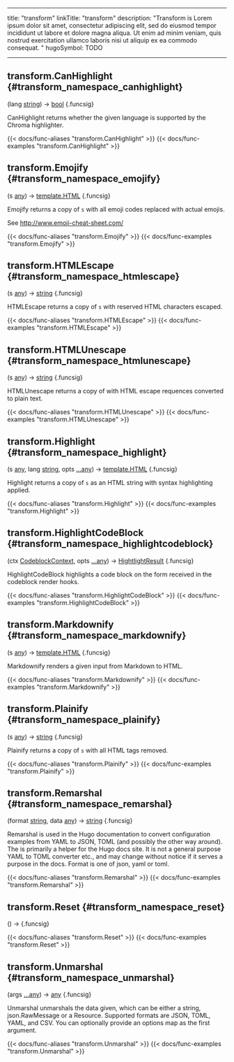 




---
title: "transform"
linkTitle: "transform"
description: "Transform is Lorem ipsum dolor sit amet, consectetur adipiscing elit, sed do eiusmod tempor incididunt ut labore et dolore magna aliqua. Ut enim ad minim veniam, quis nostrud exercitation ullamco laboris nisi ut aliquip ex ea commodo consequat. "
hugoSymbol: TODO




---















## transform.CanHighlight {#transform_namespace_canhighlight}

\(lang [string](/documentation/reference/gotypes/#string)\) → [bool](/documentation/reference/gotypes/#bool)
{.funcsig}


CanHighlight returns whether the given language is supported by the Chroma highlighter.

{{< docs/func-aliases "transform.CanHighlight" >}}
{{< docs/func-examples "transform.CanHighlight" >}}







## transform.Emojify {#transform_namespace_emojify}

\(s [any](/documentation/reference/gotypes/#any)\) → [template.HTML](/documentation/reference/gotypes/#templatehtml)
{.funcsig}


Emojify returns a copy of `s` with all emoji codes replaced with actual emojis.

See http://www.emoji-cheat-sheet.com/

{{< docs/func-aliases "transform.Emojify" >}}
{{< docs/func-examples "transform.Emojify" >}}







## transform.HTMLEscape {#transform_namespace_htmlescape}

\(s [any](/documentation/reference/gotypes/#any)\) → [string](/documentation/reference/gotypes/#string)
{.funcsig}


HTMLEscape returns a copy of `s` with reserved HTML characters escaped.

{{< docs/func-aliases "transform.HTMLEscape" >}}
{{< docs/func-examples "transform.HTMLEscape" >}}







## transform.HTMLUnescape {#transform_namespace_htmlunescape}

\(s [any](/documentation/reference/gotypes/#any)\) → [string](/documentation/reference/gotypes/#string)
{.funcsig}


HTMLUnescape returns a copy of with HTML escape requences converted to plain
text.

{{< docs/func-aliases "transform.HTMLUnescape" >}}
{{< docs/func-examples "transform.HTMLUnescape" >}}







## transform.Highlight {#transform_namespace_highlight}

\(s [any](/documentation/reference/gotypes/#any), lang [string](/documentation/reference/gotypes/#string), opts [...any](/documentation/reference/gotypes/#any)\) → [template.HTML](/documentation/reference/gotypes/#templatehtml)
{.funcsig}


Highlight returns a copy of `s` as an HTML string with syntax
highlighting applied.

{{< docs/func-aliases "transform.Highlight" >}}
{{< docs/func-examples "transform.Highlight" >}}







## transform.HighlightCodeBlock {#transform_namespace_highlightcodeblock}

\(ctx [CodeblockContext](/documentation/reference/objects/markup/converter/hooks/codeblockcontext), opts [...any](/documentation/reference/gotypes/#any)\) → [HightlightResult](/documentation/reference/objects/markup/highlight/hightlightresult)
{.funcsig}


HighlightCodeBlock highlights a code block on the form received in the codeblock render hooks.

{{< docs/func-aliases "transform.HighlightCodeBlock" >}}
{{< docs/func-examples "transform.HighlightCodeBlock" >}}







## transform.Markdownify {#transform_namespace_markdownify}

\(s [any](/documentation/reference/gotypes/#any)\) → [template.HTML](/documentation/reference/gotypes/#templatehtml)
{.funcsig}


Markdownify renders a given input from Markdown to HTML.

{{< docs/func-aliases "transform.Markdownify" >}}
{{< docs/func-examples "transform.Markdownify" >}}







## transform.Plainify {#transform_namespace_plainify}

\(s [any](/documentation/reference/gotypes/#any)\) → [string](/documentation/reference/gotypes/#string)
{.funcsig}


Plainify returns a copy of `s` with all HTML tags removed.

{{< docs/func-aliases "transform.Plainify" >}}
{{< docs/func-examples "transform.Plainify" >}}







## transform.Remarshal {#transform_namespace_remarshal}

\(format [string](/documentation/reference/gotypes/#string), data [any](/documentation/reference/gotypes/#any)\) → [string](/documentation/reference/gotypes/#string)
{.funcsig}


Remarshal is used in the Hugo documentation to convert configuration
examples from YAML to JSON, TOML (and possibly the other way around).
The is primarily a helper for the Hugo docs site.
It is not a general purpose YAML to TOML converter etc., and may
change without notice if it serves a purpose in the docs.
Format is one of json, yaml or toml.

{{< docs/func-aliases "transform.Remarshal" >}}
{{< docs/func-examples "transform.Remarshal" >}}







## transform.Reset {#transform_namespace_reset}

\(\) → 
{.funcsig}



{{< docs/func-aliases "transform.Reset" >}}
{{< docs/func-examples "transform.Reset" >}}







## transform.Unmarshal {#transform_namespace_unmarshal}

\(args [...any](/documentation/reference/gotypes/#any)\) → [any](/documentation/reference/gotypes/#any)
{.funcsig}


Unmarshal unmarshals the data given, which can be either a string, json.RawMessage
or a Resource. Supported formats are JSON, TOML, YAML, and CSV.
You can optionally provide an options map as the first argument.

{{< docs/func-aliases "transform.Unmarshal" >}}
{{< docs/func-examples "transform.Unmarshal" >}}





